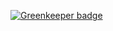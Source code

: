 
[![Greenkeeper badge](https://badges.greenkeeper.io/lfbergee/react-keynote.svg)](https://greenkeeper.io/)
